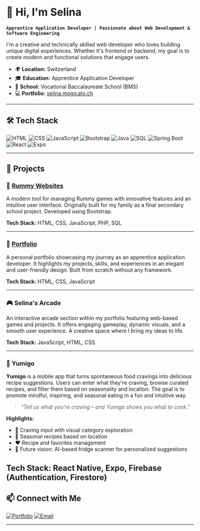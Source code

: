 # 👋 Hi, I'm Selina

**`Apprentice Application Developer | Passionate about Web Development & Software Engineering`**

I'm a creative and technically skilled web developer who loves building unique digital experiences. Whether it's frontend or backend, my goal is to create modern and functional solutions that engage users.

- 🌍 **Location:** Switzerland  
- 🎓 **Education:** Apprentice Application Developer  
- 🏫 **School:** Vocational Baccalaureate School (BMS)  
- 💻 **Portfolio:** [selina.mogicato.ch](https://selina.mogicato.ch)  

---

## 🛠️ Tech Stack

![HTML](https://img.shields.io/badge/-HTML-E34F26?style=flat&logo=html5&logoColor=white)
![CSS](https://img.shields.io/badge/-CSS-1572B6?style=flat&logo=css3&logoColor=white)
![JavaScript](https://img.shields.io/badge/-JavaScript-F7DF1E?style=flat&logo=javascript&logoColor=black)
![Bootstrap](https://img.shields.io/badge/-Bootstrap-7952B3?style=flat&logo=bootstrap&logoColor=white)
![Java](https://img.shields.io/badge/-Java-007396?style=flat&logo=java&logoColor=white)
![SQL](https://img.shields.io/badge/-SQL-4479A1?style=flat&logo=postgresql&logoColor=white)
![Spring Boot](https://img.shields.io/badge/-Spring%20Boot-6DB33F?style=flat&logo=springboot&logoColor=white)
![React](https://img.shields.io/badge/-React-61DAFB?style=flat&logo=react&logoColor=black)
![Expo](https://img.shields.io/badge/-Expo-000020?style=flat&logo=expo&logoColor=white)

---

## 🚀 Projects

### 🎲 [Rummy Websites](https://rummy.mogicato.ch)
A modern tool for managing Rummy games with innovative features and an intuitive user interface. Originally built for my family as a final secondary school project. Developed using Bootstrap.

**Tech Stack:** HTML, CSS, JavaScript, PHP, SQL  

---

### 📁 [Portfolio](https://selina.mogicato.ch)
A personal portfolio showcasing my journey as an apprentice application developer. It highlights my projects, skills, and experiences in an elegant and user-friendly design. Built from scratch without any framework.

**Tech Stack:** HTML, CSS, JavaScript

---

### 🎮 Selina's Arcade
An interactive arcade section within my portfolio featuring web-based games and projects. It offers engaging gameplay, dynamic visuals, and a smooth user experience. A creative space where I bring my ideas to life.

**Tech Stack:** JavaScript, HTML, CSS  

---

### 🥑 Yumigo

**Yumigo** is a mobile app that turns spontaneous food cravings into delicious recipe suggestions. Users can enter what they're craving, browse curated recipes, and filter them based on seasonality and location. The goal is to promote mindful, inspiring, and seasonal eating in a fun and intuitive way.

> _"Tell us what you're craving – and Yumigo shows you what to cook."_

**Highlights:**
- 🔎 Craving input with visual category exploration
- 📍 Seasonal recipes based on location
- ❤️ Recipe and favorites management
- 🧠 Future vision: AI-based fridge scanner for personalized suggestions

**Tech Stack:** React Native, Expo, Firebase (Authentication, Firestore)
---

## 📫 Connect with Me

[![Portfolio](https://img.shields.io/badge/Portfolio-000?style=flat&logo=vercel&logoColor=white)](https://selina.mogicato.ch)
[![Email](https://img.shields.io/badge/Email-D14836?style=flat&logo=gmail&logoColor=white)](selimo.contact@gmail.com)

---
